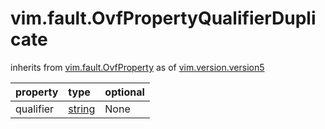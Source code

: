 vim.fault.OvfPropertyQualifierDuplicate
=======================================
inherits from [vim.fault.OvfProperty](docs/vim.fault.OvfProperty.md)
as of [vim.version.version5](docs/vim.version.md)

| property | type | optional |
|:---------|:-----|:---------|
| qualifier | [string](string.md "string") | None |
